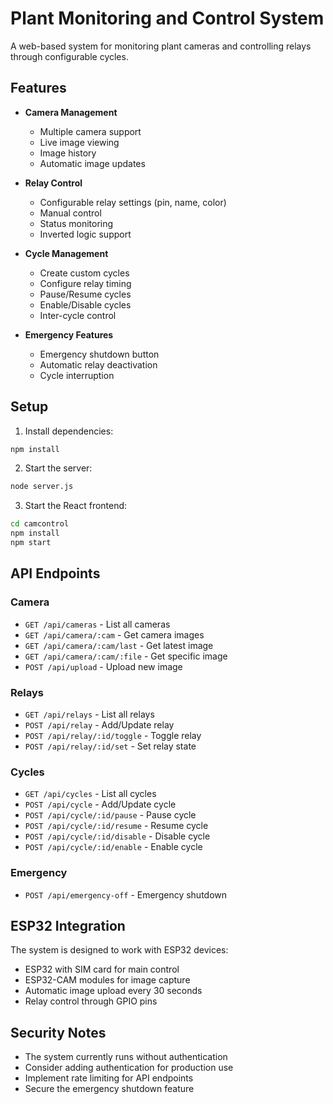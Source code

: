 # Plant Monitoring and Control System

A web-based system for monitoring plant cameras and controlling relays through configurable cycles.

## Features

- **Camera Management**
  - Multiple camera support
  - Live image viewing
  - Image history
  - Automatic image updates

- **Relay Control**
  - Configurable relay settings (pin, name, color)
  - Manual control
  - Status monitoring
  - Inverted logic support

- **Cycle Management**
  - Create custom cycles
  - Configure relay timing
  - Pause/Resume cycles
  - Enable/Disable cycles
  - Inter-cycle control

- **Emergency Features**
  - Emergency shutdown button
  - Automatic relay deactivation
  - Cycle interruption

## Setup

1. Install dependencies:
```bash
npm install
```

2. Start the server:
```bash
node server.js
```

3. Start the React frontend:
```bash
cd camcontrol
npm install
npm start
```

## API Endpoints

### Camera
- `GET /api/cameras` - List all cameras
- `GET /api/camera/:cam` - Get camera images
- `GET /api/camera/:cam/last` - Get latest image
- `GET /api/camera/:cam/:file` - Get specific image
- `POST /api/upload` - Upload new image

### Relays
- `GET /api/relays` - List all relays
- `POST /api/relay` - Add/Update relay
- `POST /api/relay/:id/toggle` - Toggle relay
- `POST /api/relay/:id/set` - Set relay state

### Cycles
- `GET /api/cycles` - List all cycles
- `POST /api/cycle` - Add/Update cycle
- `POST /api/cycle/:id/pause` - Pause cycle
- `POST /api/cycle/:id/resume` - Resume cycle
- `POST /api/cycle/:id/disable` - Disable cycle
- `POST /api/cycle/:id/enable` - Enable cycle

### Emergency
- `POST /api/emergency-off` - Emergency shutdown

## ESP32 Integration

The system is designed to work with ESP32 devices:
- ESP32 with SIM card for main control
- ESP32-CAM modules for image capture
- Automatic image upload every 30 seconds
- Relay control through GPIO pins

## Security Notes

- The system currently runs without authentication
- Consider adding authentication for production use
- Implement rate limiting for API endpoints
- Secure the emergency shutdown feature 